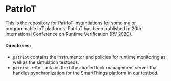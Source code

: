 # PatrIoT

This is the repository for PatrIoT instantiations for some major programmable IoT platforms. PatrIoT has been published in 20th International Conference on Runtime Verification ([RV 2020](https://rv20.ait.ac.at/pgm/)).

#### Directories:

* `patriot` contains the instrumentor and policies for runtime monitoring as well as the simulation testbeds.
* `patriot-rdlm` contains the https-based lock management server that handles synchronization for the SmartThings platform in our testbed. 

